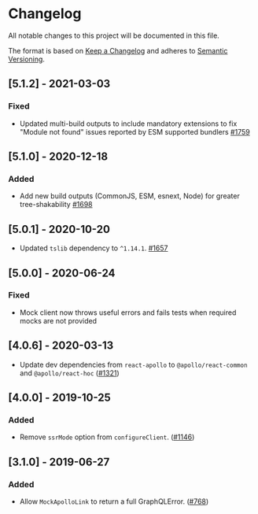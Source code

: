 # Changelog

All notable changes to this project will be documented in this file.

The format is based on [Keep a Changelog](http://keepachangelog.com/en/1.0.0/)
and adheres to [Semantic Versioning](http://semver.org/spec/v2.0.0.html).

## [5.1.2] - 2021-03-03

### Fixed

- Updated multi-build outputs to include mandatory extensions to fix "Module not found" issues reported by ESM supported bundlers [#1759](https://github.com/Shopify/quilt/pull/1759)

## [5.1.0] - 2020-12-18

### Added

- Add new build outputs (CommonJS, ESM, esnext, Node) for greater tree-shakability [#1698](https://github.com/Shopify/quilt/pull/1698)

## [5.0.1] - 2020-10-20

- Updated `tslib` dependency to `^1.14.1`. [#1657](https://github.com/Shopify/quilt/pull/1657)

## [5.0.0] - 2020-06-24

### Fixed

- Mock client now throws useful errors and fails tests when required mocks are not provided

## [4.0.6] - 2020-03-13

- Update dev dependencies from `react-apollo` to `@apollo/react-common` and `@apollo/react-hoc` ([#1321](https://github.com/Shopify/quilt/pull/1321))

## [4.0.0] - 2019-10-25

### Added

- Remove `ssrMode` option from `configureClient`. ([#1146](https://github.com/Shopify/quilt/pull/1146))

## [3.1.0] - 2019-06-27

### Added

- Allow `MockApolloLink` to return a full GraphQLError. ([#768](https://github.com/Shopify/quilt/pull/768))
